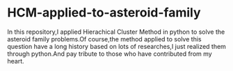 # HCM-applied-to-asteroid-family
In this repository,I applied Hierachical Cluster Method in python to solve the asteroid family problems.Of course,the method applied to solve this question have a long history based on lots of researches,I just realized them through python.And pay tribute to those who have contributed from my  heart.
